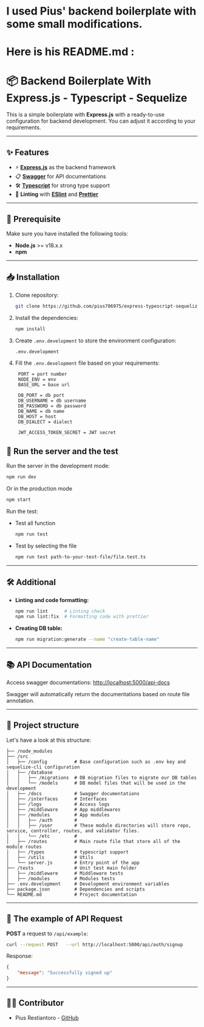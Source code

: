 # I used Pius' backend boilerplate with some small modifications.

# Here is his README.md :


# 📦 Backend Boilerplate With Express.js - Typescript - Sequelize

This is a simple boilerplate with **Express.js** with a ready-to-use configuration for backend development. You can adjust it according to your requirements.

---

## ✨ Features
- ⚡ [**Express.js**](https://expressjs.com/) as the backend framework
- 📋 [**Swagger**](https://swagger.io/docs/) for API documentations
- 🛠 [**Typescript**](https://www.typescriptlang.org/docs/) for strong type support
- 📄 **Linting** with [**ESlint**](https://eslint.org/docs/latest/) and [**Prettier**](https://prettier.io/docs/en/)

---

## 🚀 Prerequisite

Make sure you have installed the following tools:

- **Node.js** >= v18.x.x
- **npm**

---

## 📥 Installation

1. Clone repository:

   ```bash
   git clone https://github.com/pius706975/express-typescript-sequelize-boilerplate.git
   ```

2. Install the dependencies:

   ```bash
   npm install
   ```

3. Create `.env.development` to store the environment configuration:

   ```bash
   .env.development
   ```

4. Fill the `.env.development` file based on your requirements:

   ```
    PORT = port number
    NODE_ENV = env
    BASE_URL = base url

    DB_PORT = db port
    DB_USERNAME = db username
    DB_PASSWORD = db password
    DB_NAME = db name
    DB_HOST = host
    DB_DIALECT = dialect

    JWT_ACCESS_TOKEN_SECRET = JWT secret
   ```

## 🏃 Run the server and the test

Run the server in the development mode:

```bash
npm run dev
```

Or in the production mode

```bash
npm start
```

Run the test:
- Test all function
   ```bash
   npm run test
   ```
- Test by selecting the file
   ```bash
   npm run test path-to-your-test-file/file.test.ts
   ```
---

## 🛠 Additional

- **Linting and code formatting:**

  ```bash
  npm run lint      # Linting check
  npm run lint:fix  # Formatting code with prettier
  ```

- **Creating DB table:**

  ```bash
  npm run migration:generate --name "create-table-name"
  ```
---

## 📚 API Documentation

Access swagger documentations: [http://localhost:5000/api-docs](http://localhost:5000/api-docs)

Swagger will automatically return the documentations based on route file annotation.

---

## 📂 Project structure

Let's have a look at this structure:

```
├── /node_modules
├── /src
│   ├── /config          # Base configuration such as .env key and sequelize-cli configuration
│   ├── /database
│   │   ├── /migrations  # DB migration files to migrate our DB tables
│   │   └── /models      # DB model files that will be used in the development
│   ├── /docs            # Swagger documentations
│   ├── /interfaces      # Interfaces
│   ├── /logs            # Access logs
│   ├── /middleware      # App middlewares
│   ├── /modules         # App modules
│   │   ├── /auth        #
│   │   ├── /user        # These module directories will store repo, service, controller, routes, and validator files.
│   │   └── /etc         #
│   ├── /routes          # Main route file that store all of the module routes
│   ├── /types           # typescript support
│   ├── /utils           # Utils
│   └── server.js        # Entry point of the app
├── /tests               # Unit test main folder
│   ├── /middleware      # Middleware tests
│   ├── /modules         # Modules tests
├── .env.development     # Development environment variables
├── package.json         # Dependencies and scripts
└── README.md            # Project documentation
```

---

## 🔗 The example of API Request

**POST** a request to `/api/example`:

```bash
curl --request POST   --url http://localhost:5000/api/auth/signup
```

Response:

```json
{
    "message": "Successfully signed up"
}
```

---

## 👨‍💻 Contributor

- Pius Restiantoro - [GitHub](https://github.com/pius706975)
